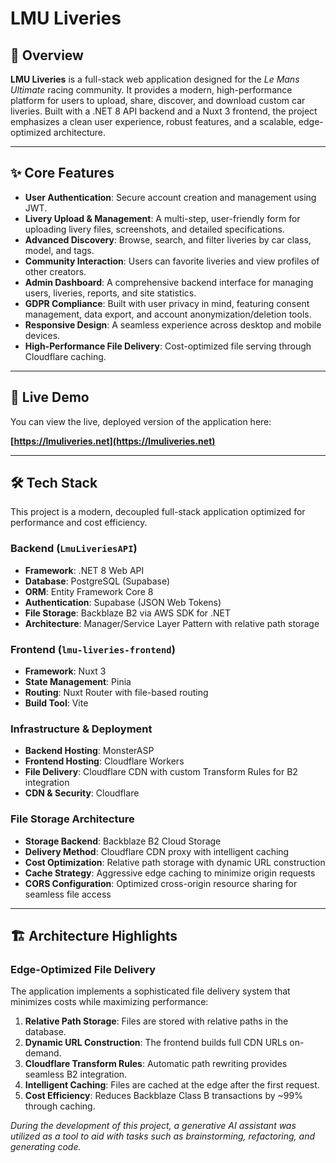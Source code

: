 # LMU Liveries

## 📖 Overview

**LMU Liveries** is a full-stack web application designed for the *Le Mans Ultimate* racing community. It provides a modern, high-performance platform for users to upload, share, discover, and download custom car liveries. Built with a .NET 8 API backend and a Nuxt 3 frontend, the project emphasizes a clean user experience, robust features, and a scalable, edge-optimized architecture.

---

## ✨ Core Features

*   **User Authentication**: Secure account creation and management using JWT.
*   **Livery Upload & Management**: A multi-step, user-friendly form for uploading livery files, screenshots, and detailed specifications.
*   **Advanced Discovery**: Browse, search, and filter liveries by car class, model, and tags.
*   **Community Interaction**: Users can favorite liveries and view profiles of other creators.
*   **Admin Dashboard**: A comprehensive backend interface for managing users, liveries, reports, and site statistics.
*   **GDPR Compliance**: Built with user privacy in mind, featuring consent management, data export, and account anonymization/deletion tools.
*   **Responsive Design**: A seamless experience across desktop and mobile devices.
*   **High-Performance File Delivery**: Cost-optimized file serving through Cloudflare caching.

---

## 🚀 Live Demo

You can view the live, deployed version of the application here:

**[https://lmuliveries.net](https://lmuliveries.net)**

---

## 🛠️ Tech Stack

This project is a modern, decoupled full-stack application optimized for performance and cost efficiency.

### Backend (`LmuLiveriesAPI`)

*   **Framework**: .NET 8 Web API
*   **Database**: PostgreSQL (Supabase)
*   **ORM**: Entity Framework Core 8
*   **Authentication**: Supabase (JSON Web Tokens)
*   **File Storage**: Backblaze B2 via AWS SDK for .NET
*   **Architecture**: Manager/Service Layer Pattern with relative path storage

### Frontend (`lmu-liveries-frontend`)

*   **Framework**: Nuxt 3
*   **State Management**: Pinia
*   **Routing**: Nuxt Router with file-based routing
*   **Build Tool**: Vite

### Infrastructure & Deployment

*   **Backend Hosting**: MonsterASP
*   **Frontend Hosting**: Cloudflare Workers
*   **File Delivery**: Cloudflare CDN with custom Transform Rules for B2 integration
*   **CDN & Security**: Cloudflare

### File Storage Architecture

*   **Storage Backend**: Backblaze B2 Cloud Storage
*   **Delivery Method**: Cloudflare CDN proxy with intelligent caching
*   **Cost Optimization**: Relative path storage with dynamic URL construction
*   **Cache Strategy**: Aggressive edge caching to minimize origin requests
*   **CORS Configuration**: Optimized cross-origin resource sharing for seamless file access

---

## 🏗️ Architecture Highlights

### Edge-Optimized File Delivery

The application implements a sophisticated file delivery system that minimizes costs while maximizing performance:

1.  **Relative Path Storage**: Files are stored with relative paths in the database.
2.  **Dynamic URL Construction**: The frontend builds full CDN URLs on-demand.
3.  **Cloudflare Transform Rules**: Automatic path rewriting provides seamless B2 integration.
4.  **Intelligent Caching**: Files are cached at the edge after the first request.
5.  **Cost Efficiency**: Reduces Backblaze Class B transactions by ~99% through caching.


*During the development of this project, a generative AI assistant was utilized as a tool to aid with tasks such as brainstorming, refactoring, and generating code.*
